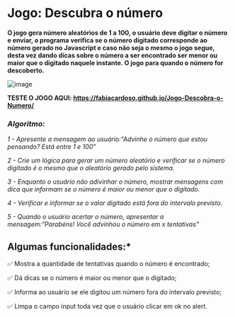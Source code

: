 # Jogo: Descubra o número

**O jogo gera número aleatórios de 1 a 100, o usuário deve digitar o número e enviar, o programa verifica se o número digitado corresponde ao número gerado no Javascript e caso não seja o mesmo o jogo segue, desta vez dando dicas sobre o número a ser encontrado ser menor ou maior que o digitado naquele instante. O jogo para quando o número for descoberto.**

![image](https://user-images.githubusercontent.com/61851602/218550410-571e9278-c397-47bb-a265-ac4c3f571656.png)

**TESTE O JOGO AQUI: https://fabiacardoso.github.io/Jogo-Descobra-o-Numero/**


### *Algoritmo:*

*1 - Apresente a mensagem ao usuário:"Advinhe o número que estou pensando? Está entre 1 e 100"*

*2 - Crie um lógica para gerar um número aleatório e verificar se o número digitado é o mesmo que o aleatório gerado pelo sistema.*

*3 - Enquanto o usuário não adivinhar o número, mostrar mensagens com dica que informam se o número é maior ou menor que o digitado.*

*4 - Verificar e informar se o valor digitado está fora do intervalo previsto.*

*5 - Quando o usuário acertar o número, apresentar a mensagem:"Parabéns! Você advinhou o número em x tentativas"*



## Algumas funcionalidades:*

✅ Mostra a quantidade de tentativas quando o número é encontrado;

✅ Dá dicas se o número é maior ou menor que o digitado;

✅ Informa ao usuário se ele digitou um número fora do intervalo previsto;

✅ Limpa o campo input toda vez que o usuário clicar em ok no alert. 

